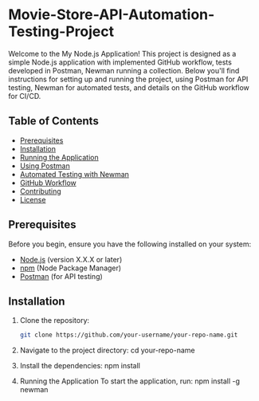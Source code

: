# Movie-Store-API-Automation-Testing-Project

Welcome to the My Node.js Application! This project is designed as a simple Node.js application with implemented GitHub workflow, tests developed in Postman, Newman running a collection. Below you'll find instructions for setting up and running the project, using Postman for API testing, Newman for automated tests, and details on the GitHub workflow for CI/CD.

## Table of Contents

- [Prerequisites](#prerequisites)
- [Installation](#installation)
- [Running the Application](#running-the-application)
- [Using Postman](#using-postman)
- [Automated Testing with Newman](#automated-testing-with-newman)
- [GitHub Workflow](#github-workflow)
- [Contributing](#contributing)
- [License](#license)

## Prerequisites

Before you begin, ensure you have the following installed on your system:

- [Node.js](https://nodejs.org/) (version X.X.X or later)
- [npm](https://www.npmjs.com/get-npm) (Node Package Manager)
- [Postman](https://www.postman.com/) (for API testing)

## Installation

1. Clone the repository:

   ```sh
   git clone https://github.com/your-username/your-repo-name.git

2. Navigate to the project directory:
cd your-repo-name

3. Install the dependencies:
npm install

4. Running the Application
To start the application, run:
npm install -g newman





